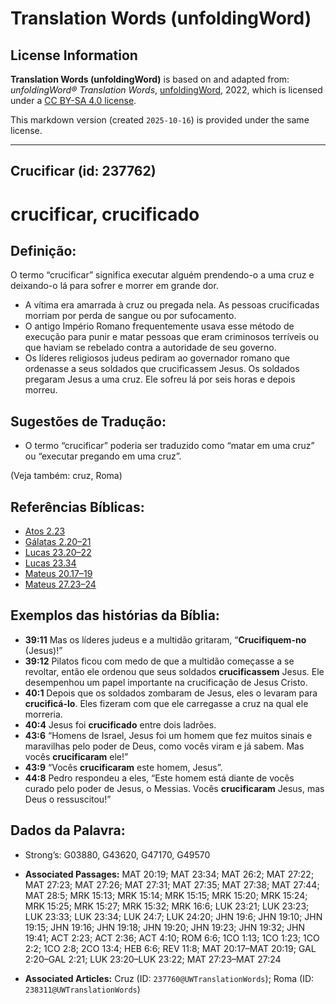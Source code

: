 # Translation Words (unfoldingWord)

## License Information

**Translation Words (unfoldingWord)** is based on and adapted from: _unfoldingWord® Translation Words_, [unfoldingWord](https://unfoldingword.org/utw), 2022, which is licensed under a [CC BY-SA 4.0 license](https://creativecommons.org/licenses/by-sa/4.0/legalcode.en).

This markdown version (created `2025-10-16`) is provided under the same license.



--------------------------------

## Crucificar (id: 237762)

crucificar, crucificado
=======================

Definição:
----------

O termo “crucificar” significa executar alguém prendendo\-o a uma cruz e deixando\-o lá para sofrer e morrer em grande dor.

* A vítima era amarrada à cruz ou pregada nela. As pessoas crucificadas morriam por perda de sangue ou por sufocamento.
* O antigo Império Romano frequentemente usava esse método de execução para punir e matar pessoas que eram criminosos terríveis ou que haviam se rebelado contra a autoridade de seu governo.
* Os líderes religiosos judeus pediram ao governador romano que ordenasse a seus soldados que crucificassem Jesus. Os soldados pregaram Jesus a uma cruz. Ele sofreu lá por seis horas e depois morreu.

Sugestões de Tradução:
----------------------

* O termo “crucificar” poderia ser traduzido como “matar em uma cruz” ou “executar pregando em uma cruz”.

(Veja também: cruz, Roma)

Referências Bíblicas:
---------------------

* [Atos 2\.23](https://ref.ly/Acts2:23)
* [Gálatas 2\.20–21](https://ref.ly/Gal2:20-Gal2:21)
* [Lucas 23\.20–22](https://ref.ly/Luke23:20-Luke23:22)
* [Lucas 23\.34](https://ref.ly/Luke23:34)
* [Mateus 20\.17–19](https://ref.ly/Matt20:17-Matt20:19)
* [Mateus 27\.23–24](https://ref.ly/Matt27:23-Matt27:24)

Exemplos das histórias da Bíblia:
---------------------------------

* **39:11** Mas os líderes judeus e a multidão gritaram, “**Crucifiquem\-no** (Jesus)!”
* **39:12** Pilatos ficou com medo de que a multidão começasse a se revoltar, então ele ordenou que seus soldados **crucificassem** Jesus. Ele desempenhou um papel importante na crucificação de Jesus Cristo.
* **40:1** Depois que os soldados zombaram de Jesus, eles o levaram para **crucificá\-lo**. Eles fizeram com que ele carregasse a cruz na qual ele morreria.
* **40:4** Jesus foi **crucificado** entre dois ladrões.
* **43:6** “Homens de Israel, Jesus foi um homem que fez muitos sinais e maravilhas pelo poder de Deus, como vocês viram e já sabem. Mas vocês **crucificaram** ele!”
* **43:9** “Vocês **crucificaram** este homem, Jesus”.
* **44:8** Pedro respondeu a eles, “Este homem está diante de vocês curado pelo poder de Jesus, o Messias. Vocês **crucificaram** Jesus, mas Deus o ressuscitou!”

Dados da Palavra:
-----------------

* Strong’s: G03880, G43620, G47170, G49570

* **Associated Passages:** MAT 20:19; MAT 23:34; MAT 26:2; MAT 27:22; MAT 27:23; MAT 27:26; MAT 27:31; MAT 27:35; MAT 27:38; MAT 27:44; MAT 28:5; MRK 15:13; MRK 15:14; MRK 15:15; MRK 15:20; MRK 15:24; MRK 15:25; MRK 15:27; MRK 15:32; MRK 16:6; LUK 23:21; LUK 23:23; LUK 23:33; LUK 23:34; LUK 24:7; LUK 24:20; JHN 19:6; JHN 19:10; JHN 19:15; JHN 19:16; JHN 19:18; JHN 19:20; JHN 19:23; JHN 19:32; JHN 19:41; ACT 2:23; ACT 2:36; ACT 4:10; ROM 6:6; 1CO 1:13; 1CO 1:23; 1CO 2:2; 1CO 2:8; 2CO 13:4; HEB 6:6; REV 11:8; MAT 20:17–MAT 20:19; GAL 2:20–GAL 2:21; LUK 23:20–LUK 23:22; MAT 27:23–MAT 27:24
* **Associated Articles:** Cruz (ID: `237760@UWTranslationWords`); Roma (ID: `238311@UWTranslationWords`)

